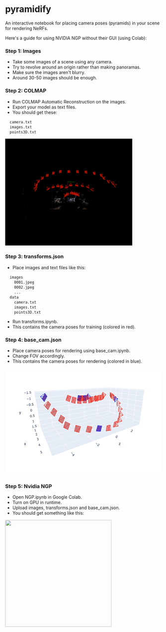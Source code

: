 # pyramidify
An interactive notebook for placing camera poses (pyramids) in your scene for rendering NeRFs.

Here's a guide for using NVIDIA NGP without their GUI (using Colab):

### Step 1: Images
* Take some images of a scene using any camera.
* Try to revolve around an origin rather than making panoramas.
* Make sure the images aren't blurry.
* Around 30-50 images should be enough.

### Step 2: COLMAP
* Run COLMAP Automatic Reconstruction on the images.
* Export your model as text files.
* You should get these:
```
  camera.txt
  images.txt
  points3D.txt
```
<img src="images/colmap.png" height="342"/>

### Step 3: transforms.json
* Place images and text files like this:
```
  images
    0001.jpeg
    0002.jpeg
    ...
  data
    camera.txt
    images.txt
    points3D.txt
```
* Run transforms.ipynb.
* This contains the camera poses for training (colored in red).

### Step 4: base_cam.json
* Place camera poses for rendering using base_cam.ipynb.
* Change FOV accordingly.
* This contains the camera poses for rendering (colored in blue).
<img src="images/poses.png" height="342"/>

### Step 5: Nvidia NGP
* Open NGP.ipynb in Google Colab.
* Turn on GPU in runtime.
* Upload images, transforms.json and base_cam.json.
* You should get something like this:
<img src="images/room.gif" height="342" width="342"/>
